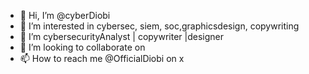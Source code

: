 - 👋 Hi, I’m @cyberDiobi
- 👀 I’m interested in cybersec, siem, soc,graphicsdesign, copywriting
- 🌱 I’m cybersecurityAnalyst | copywriter |designer
- 💞️ I’m looking to collaborate on
- 📫 How to reach me @OfficialDiobi on x


<!---
cyberDiobi/cyberDiobi is a ✨ special ✨ repository because its `README.md` (this file) appears on your GitHub profile.
You can click the Preview link to take a look at your changes.
--->

